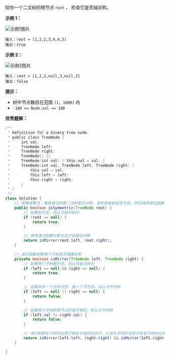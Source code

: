 给你一个二叉树的根节点 `root` ， 检查它是否轴对称。

**示例 1：**

![示例1图片](https://assets.leetcode.com/uploads/2021/02/19/symtree1.jpg)

```
输入：root = [1,2,2,3,4,4,3]
输出：true

```

**示例 2：**

![示例2图片](https://assets.leetcode.com/uploads/2021/02/19/symtree2.jpg)

```
输入：root = [1,2,2,null,3,null,3]
输出：false

```

**提示：**

- 树中节点数目在范围 `[1, 1000]` 内
- `-100 <= Node.val <= 100`

**优秀题解：**

```java
/**
 * Definition for a binary tree node.
 * public class TreeNode {
 *     int val;
 *     TreeNode left;
 *     TreeNode right;
 *     TreeNode() {}
 *     TreeNode(int val) { this.val = val; }
 *     TreeNode(int val, TreeNode left, TreeNode right) {
 *         this.val = val;
 *         this.left = left;
 *         this.right = right;
 *     }
 * }
 */
class Solution {
    // 思路或算法：使用递归判断二叉树是否对称。首先检查树是否为空，然后调用递归函数判断左右子树是否对称。这种方法的时间复杂度为 O(n)，其中 n 是二叉树的节点数。由于我们每次都比较两个节点的值，并且递归地比较两个节点的左子树和右子树，所以整体的时间复杂度较低。
    public boolean isSymmetric(TreeNode root) {
        // 如果树为空，则认为是对称的
        if (root == null) {
            return true;
        }

        // 调用递归函数判断左右子树是否对称
        return isMirror(root.left, root.right);
    }

    // 递归函数判断两个子树是否镜像对称
    private boolean isMirror(TreeNode left, TreeNode right) {
        // 如果两个子树都为空，则认为是对称的
        if (left == null && right == null) {
            return true;
        }

        // 如果其中一个子树为空，另一个不为空，则认为不对称
        if (left == null || right == null) {
            return false;
        }

        // 如果两个子树的根节点的值不相同，则认为不对称
        if (left.val != right.val) {
            return false;
        }

        // 递归判断左子树的左孩子和右子树的右孩子，以及左子树的右孩子和右子树的左孩子是否对称
        return isMirror(left.left, right.right) && isMirror(left.right, right.left);
    }

}
```